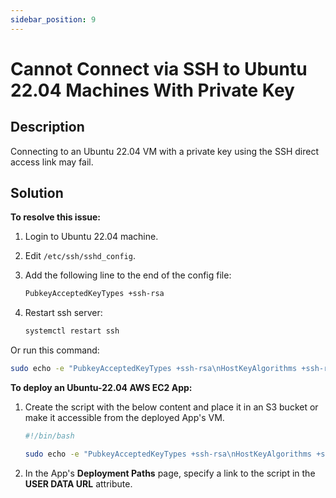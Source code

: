 ```yaml
---
sidebar_position: 9
---
```


# Cannot Connect via SSH to Ubuntu 22.04 Machines With Private Key

## Description

Connecting to an Ubuntu 22.04 VM with a private key using the SSH direct access link may fail.

## Solution

**To resolve this issue:**

1. Login to Ubuntu 22.04 machine.
    
2. Edit `/etc/ssh/sshd_config`.
    
3. Add the following line to the end of the config file:
    
    ```bash
    PubkeyAcceptedKeyTypes +ssh-rsa
    ```
    
4. Restart ssh server:
    
    ```bash
    systemctl restart ssh
    ```
    

Or run this command:

```bash
sudo echo -e "PubkeyAcceptedKeyTypes +ssh-rsa\nHostKeyAlgorithms +ssh-rsa" >> /etc/ssh/sshd_config&&systemctl restart ssh
```

**To deploy an Ubuntu-22.04 AWS EC2 App:**

1. Create the script with the below content and place it in an S3 bucket or make it accessible from the deployed App's VM.
    
    ```bash
    #!/bin/bash
    
    sudo echo -e "PubkeyAcceptedKeyTypes +ssh-rsa\nHostKeyAlgorithms +ssh-rsa" >> /etc/ssh/sshd_config&&systemctl restart ssh
    ```
    
2. In the App's **Deployment Paths** page, specify a link to the script in the **USER DATA URL** attribute.
